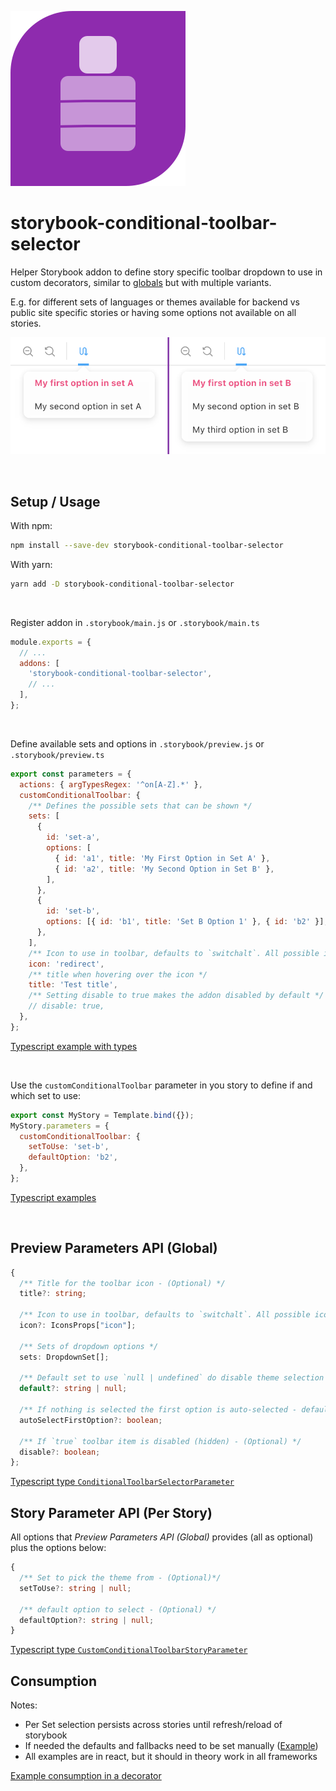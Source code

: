 ![Logo](https://github.com/micmro/storybook-conditional-toolbar-selector/blob/media/storybook-conditional-toolbar-selector.svg?raw=true)

# storybook-conditional-toolbar-selector

Helper Storybook addon to define story specific toolbar dropdown to use in custom decorators, similar to [globals](https://storybook.js.org/docs/react/essentials/toolbars-and-globals) but with multiple variants.

E.g. for different sets of languages or themes available for backend vs public site specific stories or having some options not available on all stories.

![screenshot of the selector](https://github.com/micmro/storybook-conditional-toolbar-selector/blob/media/selector-screenshot.png?raw=true)

&nbsp;

## Setup / Usage

With npm:

```bash
npm install --save-dev storybook-conditional-toolbar-selector
```

With yarn:

```bash
yarn add -D storybook-conditional-toolbar-selector
```

&nbsp;

Register addon in `.storybook/main.js` or `.storybook/main.ts`

```javascript
module.exports = {
  // ...
  addons: [
    'storybook-conditional-toolbar-selector',
    // ...
  ],
};
```

&nbsp;

Define available sets and options in `.storybook/preview.js` or `.storybook/preview.ts`

```javascript
export const parameters = {
  actions: { argTypesRegex: '^on[A-Z].*' },
  customConditionalToolbar: {
    /** Defines the possible sets that can be shown */
    sets: [
      {
        id: 'set-a',
        options: [
          { id: 'a1', title: 'My First Option in Set A' },
          { id: 'a2', title: 'My Second Option in Set B' },
        ],
      },
      {
        id: 'set-b',
        options: [{ id: 'b1', title: 'Set B Option 1' }, { id: 'b2' }],
      },
    ],
    /** Icon to use in toolbar, defaults to `switchalt`. All possible icons here: https://storybookjs.netlify.app/official-storybook/?path=/story/basics-icon--labels */
    icon: 'redirect',
    /** title when hovering over the icon */
    title: 'Test title',
    /** Setting disable to true makes the addon disabled by default */
    // disable: true,
  },
};
```

[Typescript example with types](https://github.com/micmro/storybook-conditional-toolbar-selector/blob/main/.storybook/preview.ts)

&nbsp;

Use the `customConditionalToolbar` parameter in you story to define if and which set to use:

```javascript
export const MyStory = Template.bind({});
MyStory.parameters = {
  customConditionalToolbar: {
    setToUse: 'set-b',
    defaultOption: 'b2',
  },
};
```

[Typescript examples](https://github.com/micmro/storybook-conditional-toolbar-selector/blob/main/stories/Example.stories.tsx)

&nbsp;

## Preview Parameters API (Global)

```typescript
{
  /** Title for the toolbar icon - (Optional) */
  title?: string;

  /** Icon to use in toolbar, defaults to `switchalt`. All possible icons here: https://storybookjs.netlify.app/official-storybook/?path=/story/basics-icon--labels - (Optional) */
  icon?: IconsProps["icon"];

  /** Sets of dropdown options */
  sets: DropdownSet[];

  /** Default set to use `null | undefined` do disable theme selection if not explicitly set - (Optional) */
  default?: string | null;

  /** If nothing is selected the first option is auto-selected - defaults to `true` - (Optional)*/
  autoSelectFirstOption?: boolean;

  /** If `true` toolbar item is disabled (hidden) - (Optional) */
  disable?: boolean;
};
```

[Typescript type `ConditionalToolbarSelectorParameter`](https://github.com/micmro/storybook-conditional-toolbar-selector/blob/main/src/types.ts)

## Story Parameter API (Per Story)

All options that _Preview Parameters API (Global)_ provides (all as optional) plus the options below:

```typescript
{
  /** Set to pick the theme from - (Optional)*/
  setToUse?: string | null;

  /** default option to select - (Optional) */
  defaultOption?: string | null;
}
```

[Typescript type `CustomConditionalToolbarStoryParameter`](https://github.com/micmro/storybook-conditional-toolbar-selector/blob/main/src/types.ts)

## Consumption

Notes:

- Per Set selection persists across stories until refresh/reload of storybook
- If needed the defaults and fallbacks need to be set manually ([Example](https://github.com/micmro/storybook-conditional-toolbar-selector/blob/main/.storybook/withExampleDecorator.tsx#L5-L15))
- All examples are in react, but it should in theory work in all frameworks

[Example consumption in a decorator](https://github.com/micmro/storybook-conditional-toolbar-selector/blob/main/.storybook/withExampleDecorator.tsx)
